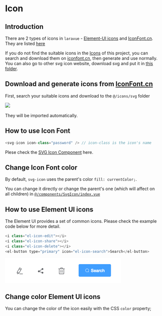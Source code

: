 # Icon

## Introduction

There are 2 types of icons in `laravue` - [Element-UI icons](https://element.eleme.io/#/en-US/component/icon) and [IconFont.cn](http://iconfont.cn). They are listed [here](https://laravue.dev/#/element-ui/icons)

If you do not find the suitable icons in the [Icons](https://laravue.dev/#/element-ui/icons) of this project, you can search and download them on [iconfont.cn](http://iconfont.cn/), then generate and use normally. You can also go to other svg icon website, download svg and put it in [this folder](https://github.com/tuandm/laravue/tree/master/resources/js/icons/svg).

## Download and generate icons from [IconFont.cn](http://iconfont.cn)

First, search your suitable icons and download to the `@/icons/svg` folder

<img width="600" src="https://wpimg.wallstcn.com/1f8b1e56-cfd9-4ef7-a0aa-dfb0c2883aa3.gif" />

<br />

They will be imported automatically.

## How to use Icon Font

```js
<svg-icon icon-class="password" /> // icon-class is the icon's name
```

Plese check the [SVG Icon Component](/feature/component/svg-icon.md) here.

## Change Icon Font color

By default, `svg-icon` uses the parent's color `fill: currentColor;`.

You can change it directly or change the parent's one (which will affect on all children) in [`@/components/SvgIcon/index.vue`](https://github.com/tuandm/laravue/blob/master/resources/js/components/SvgIcon/index.vue)

## How to use Element UI icons

The Element UI provides a set of common icons. Please check the example code below for more detail.

```js
<i class="el-icon-edit"></i>
<i class="el-icon-share"></i>
<i class="el-icon-delete"></i>
<el-button type="primary" icon="el-icon-search">Search</el-button>
```

![Icon Usage](../../content/icon-usage.png)

## Change color Element UI icons

You can change the color of the icon easily with the CSS `color` property;
